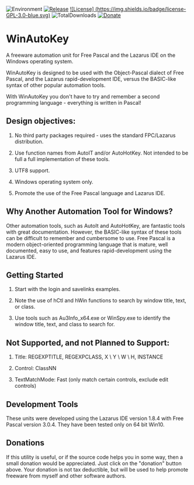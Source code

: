 ![Environment](https://img.shields.io/badge/Windows-XP,%20Vista,%207,%208,%2010-brightgreen.svg)
[![Release](https://img.shields.io/github/release/jasc2v8/pUnits.svg)](https://github.com/jasc2v8/WinAutoKey/releases)
[![License] (https://img.shields.io/badge/license-GPL-3.0-blue.svg)](https://www.gnu.org/licenses/lgpl-3.0.en.html)
![TotalDownloads](https://img.shields.io/github/downloads/jasc2v8/WinAutoKey/total.svg)
[![Donate](https://img.shields.io/badge/Donate-PayPal-red.svg)](https://www.paypal.me/JimDreherHome)

# WinAutoKey

A freeware automation unit for Free Pascal and the Lazarus IDE on the Windows operating system.

WinAutoKey is designed to be used with the Object-Pascal dialect of Free Pascal, and the Lazarus rapid-development IDE, versus the BASIC-like syntax of other popular automation tools.

With WinAutoKey you don't have to try and remember a second programming language - everything is written in Pascal!

## Design objectives:

1. No third party packages required - uses the standard FPC/Lazarus distribution.

1. Use function names from AutoIT and/or AutoHotKey. Not intended to be full a full implementation of these tools.

1. UTF8 support.

1. Windows operating system only.

1. Promote the use of the Free Pascal language and Lazarus IDE.

## Why Another Automation Tool for Windows?

Other automation tools, such as AutoIt and AutoHotKey, are fantastic tools with great documentation.  However, the BASIC-like syntax of these tools can be difficult to remember and cumbersome to use.  Free Pascal is a modern object-oriented programming language that is mature, well documented, easy to use, and features rapid-development using the Lazarus IDE.

## Getting Started

1. Start with the login and savelinks examples.

2. Note the use of hCtl and hWin functions to search by window title, text, or class.

3. Use tools such as Au3Info_x64.exe or WinSpy.exe to identify the window title, text, and class to search for.

## Not Supported, and not Planned to Support:

1. Title: REGEXPTITLE, REGEXPCLASS, X \ Y \ W \ H, INSTANCE

1. Control: ClassNN

1. TextMatchMode: Fast (only match certain controls, exclude edit controls)

## Development Tools

These units were developed using the Lazarus IDE version 1.8.4 with Free Pascal version 3.0.4.  They have been tested only on 64 bit Win10.

## Donations

If this utility is useful, or if the source code helps you in some way, then a small donation would be appreciated.  Just click on the "donation" button above.  Your donation is not tax deductible, but will be used to help promote freeware from myself and other software authors.
